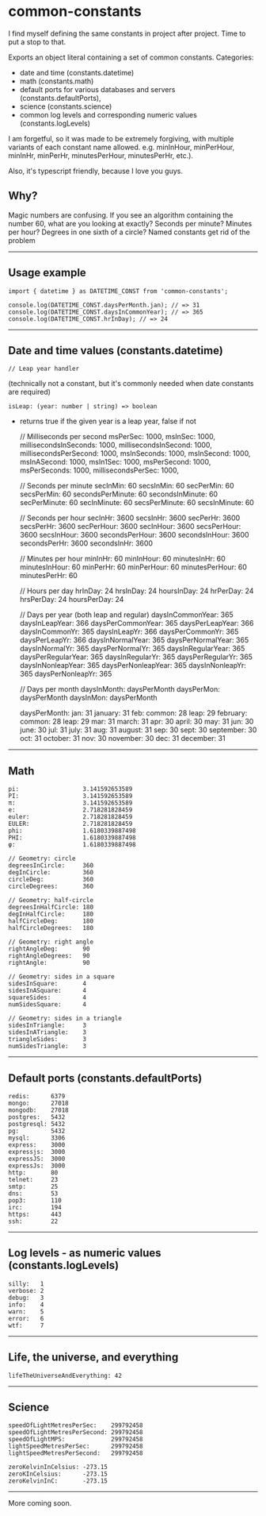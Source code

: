 # common-constants

I find myself defining the same constants in project after project. Time to put a stop to that.

Exports an object literal containing a set of common constants. Categories:

*   date and time (constants.datetime)
*   math  (constants.math)
*   default ports for various databases and servers (constants.defaultPorts),
*   science (constants.science)
*   common log levels and corresponding numeric values (constants.logLevels)

I am forgetful, so it was made to be extremely forgiving, with multiple variants of each constant
name allowed. e.g. minInHour, minPerHour, minInHr, minPerHr, minutesPerHour, minutesPerHr, etc.).

Also, it's typescript friendly, because I love you guys.

## Why?
Magic numbers are confusing. If you see an algorithm containing the number 60, what are you looking at exactly? Seconds per minute? Minutes per hour? Degrees in one sixth of a circle? Named constants get rid of the problem

----
## Usage example

    import { datetime } as DATETIME_CONST from 'common-constants';

    console.log(DATETIME_CONST.daysPerMonth.jan); // => 31
    console.log(DATETIME_CONST.daysInCommonYear); // => 365
    console.log(DATETIME_CONST.hrInDay); // => 24

----
## Date and time values (constants.datetime)

    // Leap year handler
(technically not a constant, but it's commonly needed when date constants are required)

    isLeap: (year: number | string) => boolean

*   returns true if the given year is a leap year, false if not

    // Milliseconds per second
    msPerSec:              1000,
    msInSec:               1000,
    millisecondsInSeconds: 1000,
    millisecondsInSecond:  1000,
    millisecondsPerSecond: 1000,
    msInSeconds:           1000,
    msInSecond:            1000,
    msInASecond:           1000,
    msIn1Sec:              1000,
    msPerSecond:           1000,
    msPerSeconds:          1000,
    millisecondsPerSec:    1000,

    // Seconds per minute
    secInMin:              60
    secsInMin:             60
    secPerMin:             60
    secsPerMin:            60
    secondsPerMinute:      60
    secondsInMinute:       60
    secPerMinute:          60
    secInMinute:           60
    secsPerMinute:         60
    secsInMinute:          60

    // Seconds per hour
    secInHr:               3600
    secsInHr:              3600
    secPerHr:              3600
    secsPerHr:             3600
    secPerHour:            3600
    secInHour:             3600
    secsPerHour:           3600
    secsInHour:            3600
    secondsPerHour:        3600
    secondsInHour:         3600
    secondsPerHr:          3600
    secondsInHr:           3600

    // Minutes per hour
    minInHr:               60
    minInHour:             60
    minutesInHr:           60
    minutesInHour:         60
    minPerHr:              60
    minPerHour:            60
    minutesPerHour:        60
    minutesPerHr:          60

    // Hours per day
    hrInDay:               24
    hrsInDay:              24
    hoursInDay:            24
    hrPerDay:              24
    hrsPerDay:             24
    hoursPerDay:           24

    // Days per year (both leap and regular)
    daysInCommonYear:      365
    daysInLeapYear:        366
    daysPerCommonYear:     365
    daysPerLeapYear:       366
    daysInCommonYr:        365
    daysInLeapYr:          366
    daysPerCommonYr:       365
    daysPerLeapYr:         366
    daysInNormalYear:      365
    daysPerNormalYear:     365
    daysInNormalYr:        365
    daysPerNormalYr:       365
    daysInRegularYear:     365
    daysPerRegularYear:    365
    daysInRegularYr:       365
    daysPerRegularYr:      365
    daysInNonleapYear:     365
    daysPerNonleapYear:    365
    daysInNonleapYr:       365
    daysPerNonleapYr:      365

    // Days per month
    daysInMonth:           daysPerMonth
    daysPerMon:            daysPerMonth
    daysInMon:             daysPerMonth

    daysPerMonth:
        jan:               31
        january:           31
        feb:
            common: 28
            leap:   29
        february:
            common: 28
            leap:   29
        mar:               31
        march:             31
        apr:               30
        april:             30
        may:               31
        jun:               30
        june:              30
        jul:               31
        july:              31
        aug:               31
        august:            31
        sep:               30
        sept:              30
        september:         30
        oct:               31
        october:           31
        nov:               30
        november:          30
        dec:               31
        december:          31

----
## Math

    pi:                  3.141592653589
    PI:                  3.141592653589
    π:                   3.141592653589
    e:                   2.718281828459
    euler:               2.718281828459
    EULER:               2.718281828459
    phi:                 1.6180339887498
    PHI:                 1.6180339887498
    φ:                   1.6180339887498

    // Geometry: circle
    degreesInCircle:     360
    degInCircle:         360
    circleDeg:           360
    circleDegrees:       360

    // Geometry: half-circle
    degreesInHalfCircle: 180
    degInHalfCircle:     180
    halfCircleDeg:       180
    halfCircleDegrees:   180

    // Geometry: right angle
    rightAngleDeg:       90
    rightAngleDegrees:   90
    rightAngle:          90

    // Geometry: sides in a square
    sidesInSquare:       4
    sidesInASquare:      4
    squareSides:         4
    numSidesSquare:      4

    // Geometry: sides in a triangle
    sidesInTriangle:     3
    sidesInATriangle:    3
    triangleSides:       3
    numSidesTriangle:    3

----
## Default ports (constants.defaultPorts)

    redis:      6379
    mongo:      27018
    mongodb:    27018
    postgres:   5432
    postgresql: 5432
    pg:         5432
    mysql:      3306
    express:    3000
    expressjs:  3000
    expressJS:  3000
    expressJs:  3000
    http:       80
    telnet:     23
    smtp:       25
    dns:        53
    pop3:       110
    irc:        194
    https:      443
    ssh:        22

----
## Log levels - as numeric values (constants.logLevels)

    silly:   1
    verbose: 2
    debug:   3
    info:    4
    warn:    5
    error:   6
    wtf:     7

----
## Life, the universe, and everything

    lifeTheUniverseAndEverything: 42

----
## Science

    speedOfLightMetresPerSec:    299792458
    speedOfLightMetresPerSecond: 299792458
    speedOfLightMPS:             299792458
    lightSpeedMetresPerSec:      299792458
    lightSpeedMetresPerSecond:   299792458

    zeroKelvinInCelsius: -273.15
    zeroKInCelsius:      -273.15
    zeroKelvinInC:       -273.15

----

More coming soon.
